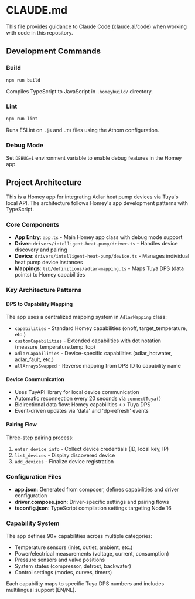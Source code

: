 # CLAUDE.md

This file provides guidance to Claude Code (claude.ai/code) when working with code in this repository.

## Development Commands

### Build
```bash
npm run build
```
Compiles TypeScript to JavaScript in `.homeybuild/` directory.

### Lint
```bash
npm run lint
```
Runs ESLint on `.js` and `.ts` files using the Athom configuration.

### Debug Mode
Set `DEBUG=1` environment variable to enable debug features in the Homey app.

## Project Architecture

This is a Homey app for integrating Adlar heat pump devices via Tuya's local API. The architecture follows Homey's app development patterns with TypeScript.

### Core Components

- **App Entry**: `app.ts` - Main Homey app class with debug mode support
- **Driver**: `drivers/intelligent-heat-pump/driver.ts` - Handles device discovery and pairing
- **Device**: `drivers/intelligent-heat-pump/device.ts` - Manages individual heat pump device instances
- **Mappings**: `lib/definitions/adlar-mapping.ts` - Maps Tuya DPS (data points) to Homey capabilities

### Key Architecture Patterns

#### DPS to Capability Mapping
The app uses a centralized mapping system in `AdlarMapping` class:
- `capabilities` - Standard Homey capabilities (onoff, target_temperature, etc.)
- `customCapabilities` - Extended capabilities with dot notation (measure_temperature.temp_top)
- `adlarCapabilities` - Device-specific capabilities (adlar_hotwater, adlar_fault, etc.)
- `allArraysSwapped` - Reverse mapping from DPS ID to capability name

#### Device Communication
- Uses TuyAPI library for local device communication
- Automatic reconnection every 20 seconds via `connectTuya()`
- Bidirectional data flow: Homey capabilities ↔ Tuya DPS
- Event-driven updates via 'data' and 'dp-refresh' events

#### Pairing Flow
Three-step pairing process:
1. `enter_device_info` - Collect device credentials (ID, local key, IP)
2. `list_devices` - Display discovered device
3. `add_devices` - Finalize device registration

### Configuration Files

- **app.json**: Generated from composer, defines capabilities and driver configuration
- **driver.compose.json**: Driver-specific settings and pairing flows
- **tsconfig.json**: TypeScript compilation settings targeting Node 16

### Capability System
The app defines 90+ capabilities across multiple categories:
- Temperature sensors (inlet, outlet, ambient, etc.)
- Power/electrical measurements (voltage, current, consumption)
- Pressure sensors and valve positions
- System states (compressor, defrost, backwater)
- Control settings (modes, curves, timers)

Each capability maps to specific Tuya DPS numbers and includes multilingual support (EN/NL).